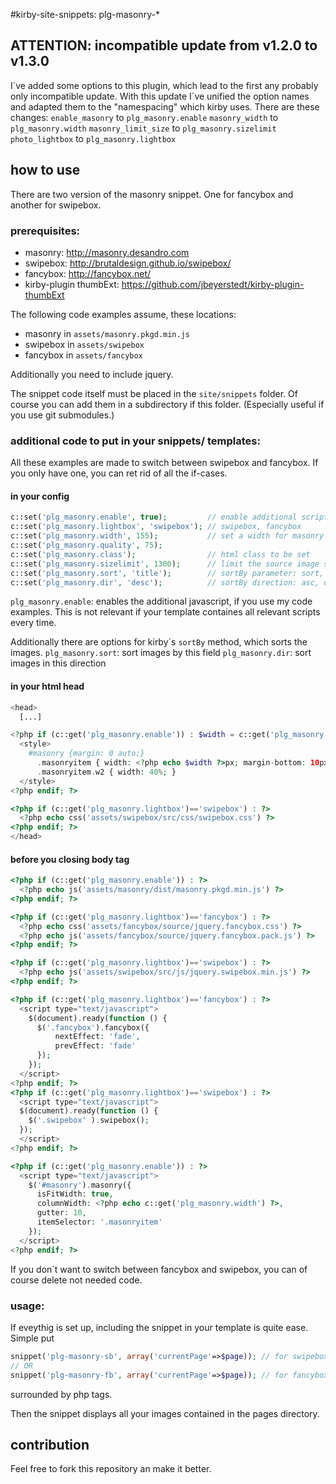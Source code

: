 #kirby-site-snippets: plg-masonry-*

## ATTENTION: incompatible update from v1.2.0 to v1.3.0
I´ve added some options to this plugin, which lead to the first any probably only incompatible update. With this update I´ve unified the option names and adapted them to the "namespacing" which kirby uses.
There are these changes:
`enable_masonry` to `plg_masonry.enable`
`masonry_width` to `plg_masonry.width`
`masonry_limit_size` to `plg_masonry.sizelimit`
`photo_lightbox` to `plg_masonry.lightbox`


## how to use
There are two version of the masonry snippet. One for fancybox and another for swipebox.


### prerequisites:
- masonry: <http://masonry.desandro.com>
- swipebox: <http://brutaldesign.github.io/swipebox/>
- fancybox: <http://fancybox.net/>
- kirby-plugin thumbExt: <https://github.com/jbeyerstedt/kirby-plugin-thumbExt>

The following code examples assume, these locations:

- masonry in `assets/masonry.pkgd.min.js`
- swipebox in `assets/swipebox`
- fancybox in `assets/fancybox`

Additionally you need to include jquery.

The snippet code itself must be placed in the `site/snippets` folder. Of course you can add them in a subdirectory if this folder. (Especially useful if you use git submodules.)


### additional code to put in your snippets/ templates:
All these examples are made to switch between swipebox and fancybox. If you only have one, you can ret rid of all the if-cases.


#### in your config
```php
c::set('plg_masonry.enable', true);         // enable additional scripts
c::set('plg_masonry.lightbox', 'swipebox'); // swipebox, fancybox
c::set('plg_masonry.width', 155);           // set a width for masonry images
c::set('plg_masonry.quality', 75);
c::set('plg_masonry.class');                // html class to be set
c::set('plg_masonry.sizelimit', 1300);      // limit the source image size (long edge)
c::set('plg_masonry.sort', 'title');        // sortBy parameter: sort, title, etc.
c::set('plg_masonry.dir', 'desc');          // sortBy direction: asc, desc
```
`plg_masonry.enable`: enables the additional javascript, if you use my code examples. This is not relevant if your template containes all relevant scripts every time.

Additionally there are options for kirby´s `sortBy` method, which sorts the images.
`plg_masonry.sort`: sort images by this field
`plg_masonry.dir`: sort images in this direction


#### in your html head
```php
<head>
  [...]

<?php if (c::get('plg_masonry.enable')) : $width = c::get('plg_masonry.width'); ?>
  <style>
    #masonry {margin: 0 auto;}
      .masonryitem { width: <?php echo $width ?>px; margin-bottom: 10px;}
      .masonryitem.w2 { width: 40%; }
  </style>
<?php endif; ?>

<?php if (c::get('plg_masonry.lightbox')=='swipebox') : ?>
  <?php echo css('assets/swipebox/src/css/swipebox.css') ?>
<?php endif; ?>
</head>
```

#### before you closing body tag
```php
<?php if (c::get('plg_masonry.enable')) : ?>
  <?php echo js('assets/masonry/dist/masonry.pkgd.min.js') ?>
<?php endif; ?>

<?php if (c::get('plg_masonry.lightbox')=='fancybox') : ?>
  <?php echo css('assets/fancybox/source/jquery.fancybox.css') ?>
  <?php echo js('assets/fancybox/source/jquery.fancybox.pack.js') ?>
<?php endif; ?>

<?php if (c::get('plg_masonry.lightbox')=='swipebox') : ?>
  <?php echo js('assets/swipebox/src/js/jquery.swipebox.min.js') ?>
<?php endif; ?>

<?php if (c::get('plg_masonry.lightbox')=='fancybox') : ?>
  <script type="text/javascript">
    $(document).ready(function () {
      $('.fancybox').fancybox({
          nextEffect: 'fade',
          prevEffect: 'fade'
      });
    });
  </script>
<?php endif; ?>
<?php if (c::get('plg_masonry.lightbox')=='swipebox') : ?>
  <script type="text/javascript">
  $(document).ready(function () {
    $('.swipebox' ).swipebox();
  });
  </script>
<?php endif; ?>

<?php if (c::get('plg_masonry.enable')) : ?>
  <script type="text/javascript">
    $('#masonry').masonry({
      isFitWidth: true,
      columnWidth: <?php echo c::get('plg_masonry.width') ?>,
      gutter: 10,
      itemSelector: '.masonryitem'
    });
  </script>
<?php endif; ?>
```
If you don´t want to switch between fancybox and swipebox, you can of course delete not needed code.


### usage:
If eveythig is set up, including the snippet in your template is quite ease. Simple put
```php
snippet('plg-masonry-sb', array('currentPage'=>$page)); // for swipebox
// OR
snippet('plg-masonry-fb', array('currentPage'=>$page)); // for fancybox
```
surrounded by php tags.

Then the snippet displays all your images contained in the pages directory.



## contribution
Feel free to fork this repository an make it better.
